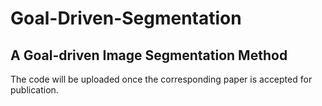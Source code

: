 # Goal-Driven-Segmentation
A Goal-driven Image Segmentation Method
----
The code will be uploaded once the corresponding paper is accepted for publication.
